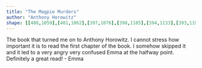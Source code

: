 ```yaml
---
title: "The Magpie Murders"
author: "Anthony Horowitz"
shape: [[408,1059],[401,1062],[397,1076],[398,1105],[394,1133],[393,1191],[391,1201],[391,1226],[389,1242],[389,1269],[391,1284],[391,1344],[389,1378],[389,1433],[385,1492],[387,1497],[391,1500],[447,1500],[458,1495],[462,1489],[464,1475],[461,1459],[464,1414],[463,1376],[465,1352],[465,1324],[468,1296],[469,1210],[473,1161],[473,1088],[476,1079],[476,1061],[472,1059]]
---
```

The book that turned me on to Anthony Horowitz. I cannot stress how important it is to read the first chapter of the book.  I somehow skipped it and it led to a very angry very confused Emma at the halfway point. Definitely a great read! - Emma
